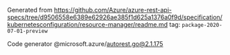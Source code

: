 Generated from https://github.com/Azure/azure-rest-api-specs/tree/d9506558e6389e62926ae385f1d625a1376a0f9d/specification/kubernetesconfiguration/resource-manager/readme.md tag: `package-2020-07-01-preview`

Code generator @microsoft.azure/autorest.go@2.1.175


